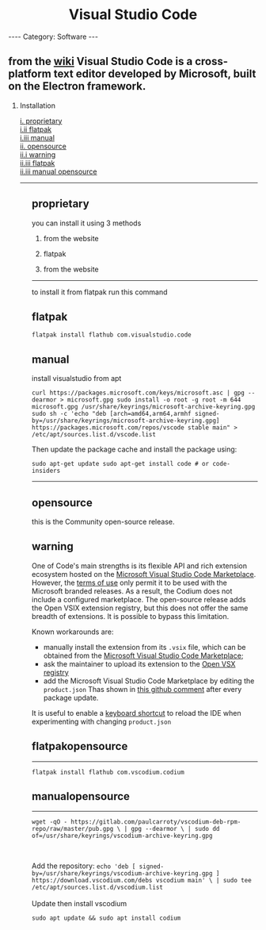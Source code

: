 
<h1 align="center"> Visual Studio Code </h1>
----
Category: Software
---


from the [wiki](https://code.visualstudio.com) Visual Studio Code is a cross-platform text editor developed by Microsoft, built on the Electron framework.
---
<ol>
<li>  Installation

<a href="#section-1"> i. [proprietary](#proprietary) </a><br />
<a href="#section-1"> i.ii [flatpak](#flatpak) </a><br />
<a href="#section-1"> i.iii [manual](#manual) </a> <br />
<a href="#section-1"> ii. [opensource](#opensource) </a><br />
<a href="#section-1"> ii.i [warning](#warning) </a><br />
<a href="#section-1"> ii.iii [flatpak](#flatpakopensource) </a> <br />
<a href="#section-1"> ii.iii [manual opensource](#manualopensource) </a> <br />
</li>



---

<ol>

##  proprietary
you can install it using 3 methods

1. from the website

2. flatpak

3. from the website
 

---
 to install it from flatpak 
run this command
## flatpak
```flatpak install flathub com.visualstudio.code```

## manual
install visualstudio from apt

`curl https://packages.microsoft.com/keys/microsoft.asc | gpg --dearmor > microsoft.gpg
sudo install -o root -g root -m 644 microsoft.gpg /usr/share/keyrings/microsoft-archive-keyring.gpg
sudo sh -c 'echo "deb [arch=amd64,arm64,armhf signed-by=/usr/share/keyrings/microsoft-archive-keyring.gpg] https://packages.microsoft.com/repos/vscode stable main" > /etc/apt/sources.list.d/vscode.list`

Then update the package cache and install the package using:

`sudo apt-get update
sudo apt-get install code # or code-insiders`


---
## opensource
this is the Community open-source release.

## warning

One of Code's main strengths is its flexible API and rich extension ecosystem hosted on the [Microsoft Visual Studio Code Marketplace](https://marketplace.visualstudio.com/vscode). However, the [terms of use](https://aka.ms/vsmarketplace-ToU) only permit it to be used with the Microsoft branded releases. As a result, the Codium does not include a configured marketplace. The open-source release adds the Open VSIX extension registry, but this does not offer the same breadth of extensions. It is possible to bypass this limitation.


Known workarounds are:
* manually install the extension from its `.vsix` file, which can be obtained from the [Microsoft Visual Studio Code Marketplace](https://marketplace.visualstudio.com/);
* ask the maintainer to upload its extension to the [Open VSX registry](https://open-vsx.org/)
* add the Microsoft Visual Studio Code Marketplace by editing the `product.json`  Thas shown in [this github comment](https://github.com/VSCodium/vscodium/issues/418#issuecomment-643664182) after every package update.

It is useful to enable a [keyboard shortcut](https://stackoverflow.com/a/69985500) to reload the IDE when experimenting with changing `product.json`

## flatpakopensource
---
`flatpak install flathub com.vscodium.codium`

## manualopensource
---
`wget -qO - https://gitlab.com/paulcarroty/vscodium-deb-rpm-repo/raw/master/pub.gpg \
    | gpg --dearmor \
    | sudo dd of=/usr/share/keyrings/vscodium-archive-keyring.gpg`

</br>

Add the repository:
`echo 'deb [ signed-by=/usr/share/keyrings/vscodium-archive-keyring.gpg ] https://download.vscodium.com/debs vscodium main' \
    | sudo tee /etc/apt/sources.list.d/vscodium.list`
</br>
</br>
Update then install vscodium

`sudo apt update && sudo apt install codium`
